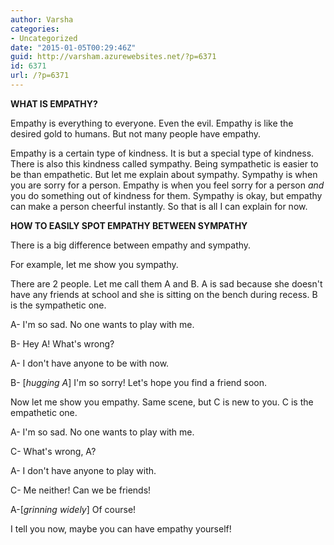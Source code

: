 ```yaml
---
author: Varsha
categories:
- Uncategorized
date: "2015-01-05T00:29:46Z"
guid: http://varsham.azurewebsites.net/?p=6371
id: 6371
url: /?p=6371
---
```


**WHAT IS EMPATHY?**
  
Empathy is everything to everyone. Even the evil. Empathy is like the desired gold to humans. But not many people have empathy.
  
Empathy is a certain type of kindness. It is but a special type of kindness. There is also this kindness called sympathy. Being sympathetic is easier to be than empathetic. But let me explain about sympathy. Sympathy is when you are sorry for a person. Empathy is when you feel sorry for a person _and_ you do something out of kindness for them. Sympathy is okay, but empathy can make a person cheerful instantly. So that is all I can explain for now.

**HOW TO EASILY SPOT EMPATHY BETWEEN SYMPATHY**
  
There is a big difference between empathy and sympathy.
  
For example, let me show you sympathy.
  
There are 2 people. Let me call them A and B. A is sad because she doesn't have any friends at school and she is sitting on the bench during recess. B is the sympathetic one.
  
A- I'm so sad. No one wants to play with me.
  
B- Hey A! What's wrong?
  
A- I don't have anyone to be with now.
  
B- [_hugging A_] I'm so sorry! Let's hope you find a friend soon.
  
Now let me show you empathy. Same scene, but C is new to you. C is the empathetic one.
  
A- I'm so sad. No one wants to play with me.
  
C- What's wrong, A?
  
A- I don't have anyone to play with.
  
C- Me neither! Can we be friends!
  
A-[_grinning widely_] Of course!
  
I tell you now, maybe you can have empathy yourself!